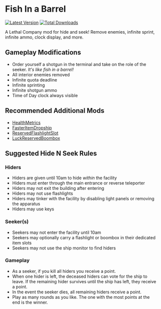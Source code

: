 # Fish In a Barrel

[![Latest Version](https://img.shields.io/thunderstore/v/JaredIsCoding/FishInABarrel?logo=thunderstore&logoColor=white)](https://thunderstore.io/c/lethal-company/p/JaredIsCoding/FishInABarrel)
[![Total Downloads](https://img.shields.io/thunderstore/dt/JaredIsCoding/FishInABarrel?logo=thunderstore&logoColor=white)](https://thunderstore.io/c/lethal-company/p/JaredIsCoding/FishInABarrel)

A Lethal Company mod for hide and seek! Remove enemies, infinite sprint, infinite ammo, clock display, and more.

## Gameplay Modifications
- Order yourself a shotgun in the terminal and take on the role of the seeker. *It's like fish in a barrel!*
- All interior enemies removed
- Infinite quota deadline
- Infinite sprinting
- Infinite shotgun ammo
- Time of Day clock always visible

## Recommended Additional Mods
- [HealthMetrics](https://thunderstore.io/c/lethal-company/p/matsuura/HealthMetrics/)
- [FasterItemDropship](https://thunderstore.io/c/lethal-company/p/FlipMods/FasterItemDropship/)
- [ReservedFlashlightSlot](https://thunderstore.io/c/lethal-company/p/FlipMods/ReservedFlashlightSlot/)
- [LuckReservedBoombox](https://thunderstore.io/c/lethal-company/p/Luck/LuckReservedBoombox/)

## Suggested Hide N Seek Rules

### Hiders
- Hiders are given until 10am to hide *within* the facility
- Hiders must enter through the main entrance or reverse teleporter
- Hiders may not exit the building after entering
- Hiders may not use flashlights
- Hiders may tinker with the facility by disabling light panels or removing the apparatus
- Hiders may use keys

### Seeker(s)
- Seekers may not enter the facility until 10am
- Seekers may optionally carry a flashlight or boombox in their dedicated item slots
- Seekers may not use the ship monitor to find hiders

### Gameplay
- As a seeker, if you kill all hiders you receive a point.
- When one hider is left, the deceased hiders can vote for the ship to leave. If the remaining hider survives until the ship has left, they receive a point.
- In the event the seeker dies, all remaining hiders receive a point.
- Play as many rounds as you like. The one with the most points at the end is the winner.